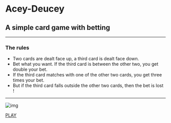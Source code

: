 # Acey-Deucey

## A simple card game with betting

---

### The rules

  - Two cards are dealt face up, a third card is dealt face down.
  - Bet what you want. If the third card is between the other two, you get double your bet.
  - If the third card matches with one of the other two cards, you get three times your bet.
  - But if the third card falls outside the other two cards, then the bet is lost !

---

![img](https://image.freepik.com/vecteurs-libre/affiche-verte-casino-jetons-poker-cartes-jeu-pieces-fond-casino-royal-vainqueur-succes_41737-363.jpg)

[PLAY](https://kevdanone.github.io/Acey-Deucey/)
